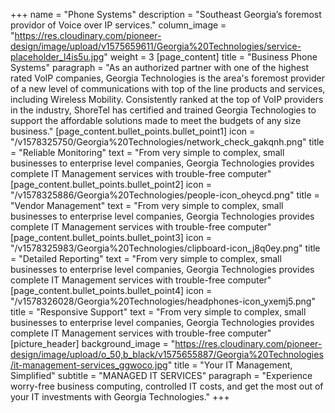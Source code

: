 +++
name = "Phone Systems"
description = "Southeast Georgia’s foremost providor of Voice over IP services."
column_image = "https://res.cloudinary.com/pioneer-design/image/upload/v1575659611/Georgia%20Technologies/service-placeholder_l4is5u.jpg"
weight = 3
[page_content]
title = "Business Phone Systems"
paragraph = "As an authorized partner with one of the highest rated VoIP companies, Georgia Technologies is the area's foremost provider of a new level of communications with top of the line products and services, including Wireless Mobility. Consistently ranked at the top of VoIP providers in the industry, ShoreTel has certified and trained Georgia Technologies to support the affordable solutions made to meet the budgets of any size business."
[page_content.bullet_points.bullet_point1]
icon = "/v1578325750/Georgia%20Technologies/network_check_gakqnh.png"
title = "Reliable Monitoring"
text = "From very simple to complex, small businesses to enterprise level companies, Georgia Technologies provides complete IT Management services with trouble-free computer"
[page_content.bullet_points.bullet_point2]
icon = "/v1578325886/Georgia%20Technologies/people-icon_oheycd.png"
title = "Vendor Management"
text = "From very simple to complex, small businesses to enterprise level companies, Georgia Technologies provides complete IT Management services with trouble-free computer"
[page_content.bullet_points.bullet_point3]
icon = "/v1578325983/Georgia%20Technologies/clipboard-icon_j8q0ey.png"
title = "Detailed Reporting"
text = "From very simple to complex, small businesses to enterprise level companies, Georgia Technologies provides complete IT Management services with trouble-free computer"
[page_content.bullet_points.bullet_point4]
icon = "/v1578326028/Georgia%20Technologies/headphones-icon_yxemj5.png"
title = "Responsive Support"
text = "From very simple to complex, small businesses to enterprise level companies, Georgia Technologies provides complete IT Management services with trouble-free computer"
[picture_header]
background_image = "https://res.cloudinary.com/pioneer-design/image/upload/o_50,b_black/v1575655887/Georgia%20Technologies/it-management-services_ggwoco.jpg"
title = "Your IT Management, Simplified"
subtitle = "MANAGED IT SERVICES"
paragraph = "Experience worry-free business computing, controlled IT costs, and get the most out of your IT investments with Georgia Technologies."
+++